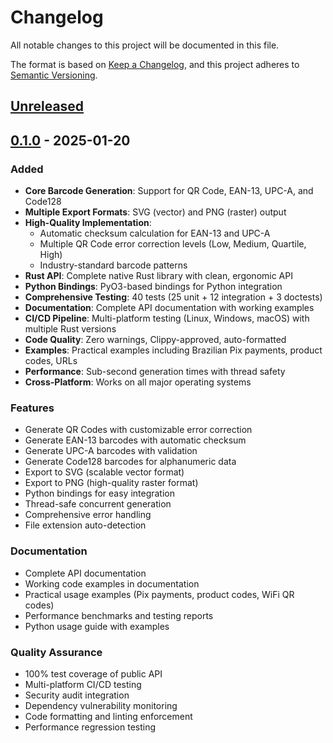 # Changelog

All notable changes to this project will be documented in this file.

The format is based on [Keep a Changelog](https://keepachangelog.com/en/1.0.0/),
and this project adheres to [Semantic Versioning](https://semver.org/spec/v2.0.0.html).

## [Unreleased]

## [0.1.0] - 2025-01-20

### Added
- **Core Barcode Generation**: Support for QR Code, EAN-13, UPC-A, and Code128
- **Multiple Export Formats**: SVG (vector) and PNG (raster) output
- **High-Quality Implementation**: 
  - Automatic checksum calculation for EAN-13 and UPC-A
  - Multiple QR Code error correction levels (Low, Medium, Quartile, High)
  - Industry-standard barcode patterns
- **Rust API**: Complete native Rust library with clean, ergonomic API
- **Python Bindings**: PyO3-based bindings for Python integration
- **Comprehensive Testing**: 40 tests (25 unit + 12 integration + 3 doctests)
- **Documentation**: Complete API documentation with working examples
- **CI/CD Pipeline**: Multi-platform testing (Linux, Windows, macOS) with multiple Rust versions
- **Code Quality**: Zero warnings, Clippy-approved, auto-formatted
- **Examples**: Practical examples including Brazilian Pix payments, product codes, URLs
- **Performance**: Sub-second generation times with thread safety
- **Cross-Platform**: Works on all major operating systems

### Features
- Generate QR Codes with customizable error correction
- Generate EAN-13 barcodes with automatic checksum
- Generate UPC-A barcodes with validation
- Generate Code128 barcodes for alphanumeric data
- Export to SVG (scalable vector format)
- Export to PNG (high-quality raster format)
- Python bindings for easy integration
- Thread-safe concurrent generation
- Comprehensive error handling
- File extension auto-detection

### Documentation
- Complete API documentation
- Working code examples in documentation
- Practical usage examples (Pix payments, product codes, WiFi QR codes)
- Performance benchmarks and testing reports
- Python usage guide with examples

### Quality Assurance
- 100% test coverage of public API
- Multi-platform CI/CD testing
- Security audit integration
- Dependency vulnerability monitoring
- Code formatting and linting enforcement
- Performance regression testing

[Unreleased]: https://github.com/marcioreck/quickcodes/compare/v0.1.0...HEAD
[0.1.0]: https://github.com/marcioreck/quickcodes/releases/tag/v0.1.0
